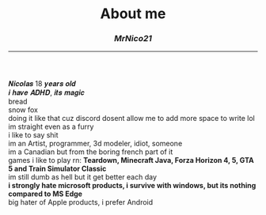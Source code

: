 <!DOCTYPE html>
<html lang="en">
<head>
    <meta charset="UTF-8">
    <meta name="viewport" content="width=device-width, initial-scale=1.0">
    <meta name="Author" content="MrNiico21" >
    <meta name="Description" content="About me">
    <link rel="stylesheet" href="stylebout.css">                                             
</head>
<body>
    <div id="page">
        <header>
            <h1>About me</h1>
            <h3><i> MrNico21</i></h3>
            <hr>
        </header>
        <nav>
           <p id="bout">𝑵𝒊𝒄𝒐𝒍𝒂𝒔 18 𝒚𝒆𝒂𝒓𝒔 𝒐𝒍𝒅 <br>𝒊 𝒉𝒂𝒗𝒆 𝑨𝑫𝑯𝑫, 𝒊𝒕𝒔 𝒎𝒂𝒈𝒊𝒄 <br>bread <br> snow fox <br>doing it like that cuz discord dosent allow me to add more space to write lol <br>im straight even as a furry<br> i like to say shit <br>im an Artist, programmer, 3d modeler, idiot, someone <br> im a Canadian but from the boring french part of it <br> games i like to play rn: <strong>Teardown, Minecraft Java, Forza Horizon 4, 5, GTA 5 and Train Simulator Classic</strong><br>im still dumb as hell but it get better each day <br><strong>i strongly hate microsoft products, i survive with windows, but its nothing compared to MS Edge</strong><br>big hater of Apple products, i prefer Android <br> </p> <!--EASTER EGGs to nerds: im a furry, idc about html or css so dont bother me about it-->
</body>
</html>
